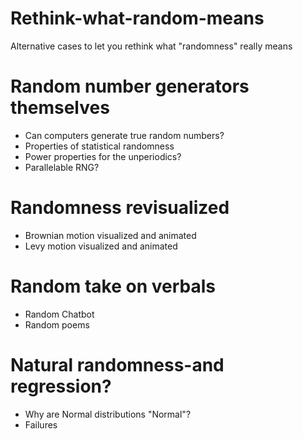 # Rethink-what-random-means
Alternative cases to let you rethink what "randomness" really means

# Random number generators themselves
 - Can computers generate true random numbers?
 - Properties of statistical randomness
 - Power properties for the unperiodics?
 - Parallelable RNG?
# Randomness revisualized
 - Brownian motion visualized and animated
 - Levy motion visualized and animated
# Random take on verbals
 - Random Chatbot
 - Random poems
# Natural randomness-and regression?
 - Why are Normal distributions "Normal"?
 - Failures
